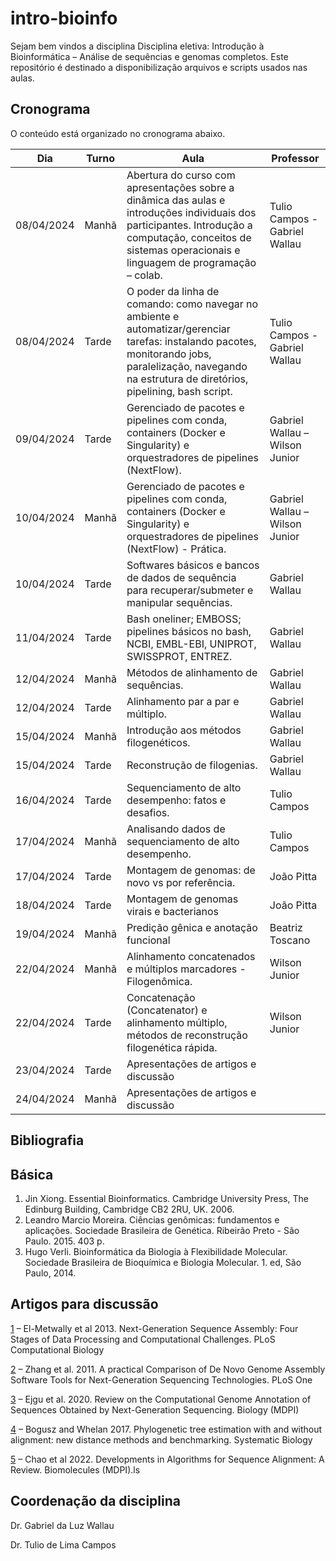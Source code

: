 # intro-bioinfo

Sejam bem vindos a disciplina Disciplina eletiva: Introdução à Bioinformática – Análise de sequências e genomas completos.
Este repositório é destinado a disponibilização arquivos e scripts usados nas aulas.

## Cronograma

O conteúdo está organizado no cronograma abaixo.

| Dia        | Turno | Aula                                                                                                                                                                                                        | Professor                      |
|------------|-------|-------------------------------------------------------------------------------------------------------------------------------------------------------------------------------------------------------------|--------------------------------|
| 08/04/2024 | Manhã | Abertura do curso com apresentações sobre a dinâmica das aulas e introduções individuais dos participantes. Introdução a computação, conceitos de sistemas operacionais e linguagem de programação – colab. | Tulio Campos - Gabriel Wallau  |
| 08/04/2024 | Tarde | O poder da linha de comando: como navegar no ambiente e automatizar/gerenciar tarefas: instalando pacotes, monitorando jobs, paralelização, navegando na estrutura de diretórios, pipelining, bash script.  | Tulio Campos - Gabriel Wallau  |
| 09/04/2024 | Tarde | Gerenciado de pacotes e pipelines com conda, containers (Docker e Singularity) e orquestradores de pipelines (NextFlow).                                                                                    | Gabriel Wallau – Wilson Junior |
| 10/04/2024 | Manhã | Gerenciado de pacotes e pipelines com conda, containers (Docker e Singularity) e orquestradores de pipelines (NextFlow) - Prática.                                                                          | Gabriel Wallau – Wilson Junior |
| 10/04/2024 | Tarde | Softwares básicos e bancos de dados de sequência para recuperar/submeter e manipular sequências.                                                                                                            | Gabriel Wallau                 |
| 11/04/2024 | Tarde | Bash oneliner; EMBOSS; pipelines básicos no bash, NCBI, EMBL-EBI, UNIPROT, SWISSPROT, ENTREZ.                                                                                                               | Gabriel Wallau                 |
| 12/04/2024 | Manhã | Métodos de alinhamento de sequências.                                                                                                                                                                       | Gabriel Wallau                 |
| 12/04/2024 | Tarde | Alinhamento par a par e múltiplo.                                                                                                                                                                           | Gabriel Wallau                 |
| 15/04/2024 | Manhã | Introdução aos métodos filogenéticos.                                                                                                                                                                       | Gabriel Wallau                 |
| 15/04/2024 | Tarde | Reconstrução de filogenias.                                                                                                                                                                                 | Gabriel Wallau                 |
| 16/04/2024 | Tarde | Sequenciamento de alto desempenho: fatos e desafios.                                                                                                                                                        | Tulio Campos                   |
| 17/04/2024 | Manhã | Analisando dados de sequenciamento de alto desempenho.                                                                                                                                                      | Tulio Campos                   |
| 17/04/2024 | Tarde | Montagem de genomas: de novo vs por referência.                                                                                                                                                             | João Pitta                     |
| 18/04/2024 | Tarde | Montagem de genomas virais e bacterianos                                                                                                                                                                    | João Pitta                     |
| 19/04/2024 | Manhã | Predição gênica e anotação funcional                                                                                                                                                                        | Beatriz Toscano                |
| 22/04/2024 | Manhã | Alinhamento concatenados e múltiplos marcadores - Filogenômica.                                                                                                                                             | Wilson Junior                  |
| 22/04/2024 | Tarde | Concatenação (Concatenator) e alinhamento múltiplo, métodos de reconstrução filogenética rápida.                                                                                                            | Wilson Junior                  |
| 23/04/2024 | Tarde | Apresentações de artigos e discussão                                                                                                                                                                        |                                |
| 24/04/2024 | Manhã | Apresentações de artigos e discussão                                                                                                                                                                        |                                |

## Bibliografia

## Básica

1. Jin Xiong. Essential Bioinformatics. Cambridge University Press, The Edinburg Building, Cambridge CB2 2RU, UK. 2006.
2. Leandro Marcio Moreira. Ciências genômicas: fundamentos e aplicações. Sociedade Brasileira de Genética. Ribeirão Preto - São Paulo. 2015. 403 p.
3. Hugo Verli. Bioinformática da Biologia à Flexibilidade Molecular. Sociedade Brasileira de Bioquímica e Biologia Molecular. 1. ed, São Paulo, 2014.

## Artigos para discussão

[1](https://www.ncbi.nlm.nih.gov/pmc/articles/PMC3861042/) – El-Metwally et al 2013. Next-Generation Sequence Assembly: Four Stages of Data Processing and Computational Challenges. PLoS Computational Biology

[2](https://journals.plos.org/plosone/article?id=10.1371/journal.pone.0017915) – Zhang et al. 2011. A practical Comparison of De Novo Genome Assembly Software Tools for Next-Generation Sequencing Technologies. PLoS One

[3](https://pubmed.ncbi.nlm.nih.gov/32962098/) – Ejgu et al. 2020. Review on the Computational Genome Annotation of Sequences Obtained by Next-Generation Sequencing. Biology (MDPI)

[4](https://academic.oup.com/sysbio/article/66/2/218/2670096) – Bogusz and Whelan 2017. Phylogenetic tree estimation with and without alignment: new distance methods and benchmarking. Systematic Biology

[5](https://pubmed.ncbi.nlm.nih.gov/35454135/) – Chao et al 2022. Developments in Algorithms for Sequence Alignment: A Review. Biomolecules (MDPI).ls

## Coordenação da disciplina

Dr. Gabriel da Luz Wallau

Dr. Tulio de Lima Campos

